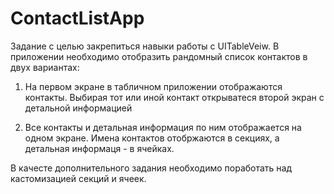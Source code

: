 # ContactListApp

Задание с целью закрепиться навыки работы с UITableVeiw. В приложении необходимо отобразить рандомный список контактов в двух вариантах:

1. На первом экране в табличном приложении отображаются контакты. Выбирая тот или иной контакт открыватеся второй экран с детальной информацией

2. Все контакты и детальная информация по ним отображается на одном экране. Имена контактов отобржаются в секциях, а детальная информаця - в ячейках.

В качесте дополнительного задания необходимо поработать над кастомизацией секций и ячеек.
